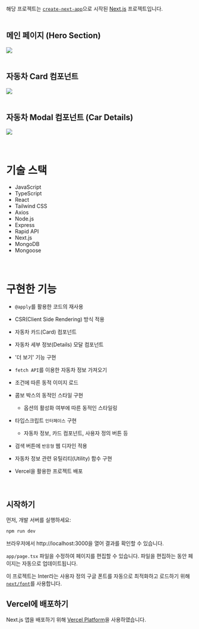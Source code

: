 해당 프로젝트는 [`create-next-app`](https://github.com/vercel/next.js/tree/canary/packages/create-next-app)으로 시작된 [Next.js](https://nextjs.org/) 프로젝트입니다.
<br><br>

## 메인 페이지 (Hero Section)
<img src="https://github.com/dodam24/cars_showcase/assets/121652059/38c76005-d215-47dd-a4ae-9163634e94b0">
<br><br>

## 자동차 Card 컴포넌트
<img src="https://github.com/dodam24/cars_showcase/assets/121652059/ea4a5d56-17fa-426c-b1b3-cb8cb7c140e9">
<br><br>

## 자동차 Modal 컴포넌트 (Car Details)
<img src="https://github.com/dodam24/cars_showcase/assets/121652059/4095deec-ebab-414c-a708-d704df096076">
<br><br><br>

# 기술 스택
- JavaScript
- TypeScript
- React
- Tailwind CSS
- Axios
- Node.js
- Express
- Rapid API
- Next.js
- MongoDB
- Mongoose
<br><br><br>

# 구현한 기능 
- `@apply`를 활용한 코드의 재사용

- CSR(Client Side Rendering) 방식 적용

- 자동차 카드(Card) 컴포넌트

- 자동차 세부 정보(Details) 모달 컴포넌트

- '더 보기' 기능 구현

- `fetch API`를 이용한 자동차 정보 가져오기

- 조건에 따른 동적 이미지 로드

- 콤보 박스의 동적인 스타일 구현
    - 옵션의 활성화 여부에 따른 동적인 스타일링

- 타입스크립트 `인터페이스` 구현
    - 자동차 정보, 카드 컴포넌트, 사용자 정의 버튼 등

- 검색 버튼에 `반응형` 웹 디자인 적용

- 자동차 정보 관련 유틸리티(Utility) 함수 구현

- Vercel을 활용한 프로젝트 배포
<br><br><br>

## 시작하기

먼저, 개발 서버를 실행하세요:

```bash
npm run dev
```

브라우저에서 http://localhost:3000을 열어 결과를 확인할 수 있습니다.

`app/page.tsx` 파일을 수정하여 페이지를 편집할 수 있습니다. 파일을 편집하는 동안 페이지는 자동으로 업데이트됩니다.

이 프로젝트는 Inter라는 사용자 정의 구글 폰트를 자동으로 최적화하고 로드하기 위해 [`next/font`](https://nextjs.org/docs/basic-features/font-optimization)를 사용합니다.


## Vercel에 배포하기

Next.js 앱을 배포하기 위해 [Vercel Platform](https://vercel.com/new?utm_medium=default-template&filter=next.js&utm_source=create-next-app&utm_campaign=create-next-app-readme)을 사용하였습니다.
